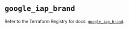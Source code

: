 # `google_iap_brand`

Refer to the Terraform Registry for docs: [`google_iap_brand`](https://registry.terraform.io/providers/hashicorp/google-beta/5.38.0/docs/resources/google_iap_brand).
